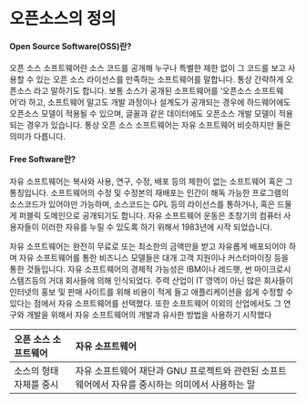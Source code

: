 # 오픈소스의 정의

#### Open Source Software\(OSS\)란?

오픈 소스 소프트웨어란 소스 코드를 공개해 누구나 특별한 제한 없이 그 코드를 보고 사용할 수 있는 오픈 소스 라이선스를 만족하는 소프트웨어를 말합니다. 통상 간략하게 오픈소스 라고 말하기도 합니다. 보통 소스가 공개된 소프트웨어를 ‘오픈소스 소프트웨어’라 하고, 소프트웨어 말고도 개발 과정이나 설계도가 공개되는 경우에 하드웨어에도 오픈소스 모델이 적용될 수 있으며, 글꼴과 같은 데이터에도 오픈소스 개발 모델이 적용되는 경우가 있습니다. 통상 오픈 소스 소프트웨어는 자유 소프트웨어 비슷하지만 둘은 의미가 다릅니다.

#### Free Software란?

자유 소프트웨어는 복사와 사용, 연구, 수정, 배포 등의 제한이 없는 소프트웨어 혹은 그 통칭입니다. 소프트웨어의 수정 및 수정본의 재배포는 인간이 해독 가능한 프로그램의 소스코드가 있어야만 가능하며, 소스코드는 GPL 등의 라이선스를 통하거나, 혹은 드물게 퍼블릭 도메인으로 공개되기도 합니다. 자유 소프트웨어 운동은 초창기의 컴퓨터 사용자들이 이러한 자유를 누릴 수 있도록 하기 위해서 1983년에 시작 되었습니다.

자유 소프트웨어는 완전히 무료로 또는 최소한의 금액만을 받고 자유롭게 배포되어야 하며 자유 소프트웨어를 통한 비즈니스 모델들은 대개 고객 지원이나 커스터마이징 등을 통한 것들입니다. 자유 소프트웨어의 경제적 가능성은 IBM이나 레드햇, 썬 마이크로시스템즈등의 거대 회사들에 의해 인식되었다. 주력 산업이 IT 영역이 아닌 많은 회사들이 인터넷의 홍보 및 판매 사이트를 위해 비용이 적게 들고 애플리케이션을 쉽게 수정할 수 있다는 점에서 자유 소프트웨어를 선택했다. 또한 소프트웨어 이외의 산업에서도 그 연구와 개발을 위해서 자유 소프트웨어의 개발과 유사한 방법을 사용하기 시작했다

| 오픈 소스 소프트웨어 | 자유 소프트웨어 |
| :--- | :--- |
| 소스의 형태 자체를 중시 | 자유 소프트웨어 재단과 GNU 프로젝트와 관련된 소프트웨어에서 자유를 중시하는 의미에서 사용하는 말 |



